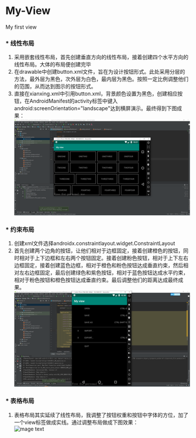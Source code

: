 # My-View
My first view <br>
### * 线性布局<br>
1. 采用嵌套线性布局，首先创建垂直方向的线性布局，接着创建四个水平方向的线性布局。大体的布局便创建完毕<br>
2. 在drawable中创建button.xml文件，旨在为设计按钮形式。此处采用分层的方法，最外层为黑色，次外层为白色，最内层为黑色。按照一定比例调整他们的范围，从而达到图示的按钮形式。<br>
3. 直接在xianxing.xml中引用button.xml，背景颜色设置为黑色，创建相应按钮，在AndroidManifest的activity标签中键入 android:screenOrientation="landscape"达到横屏演示。最终得到下图成果：<br>
![mage text](https://github.com/IYuanM/My-View/blob/main/picture/1.PNG)
### * 约束布局<br>
1. 创建xml文件选择androidx.constraintlayout.widget.ConstraintLayout<br>
2. 首先创建两个边角的按钮，让他们相对于边框固定，接着创建橙色的按钮，同时相对于上下边框和左右两个按钮固定。接着创建粉色按钮，相对于上下左右边框固定，接着创建蓝色边框，相对于橙色和粉色按钮达成垂直约束，然后相对左右边框固定，最后创建绿色和紫色按钮，相对于蓝色按钮达成水平约束，相对于粉色按钮和橙色按钮达成垂直约束。最后调整他们的距离达成最终成果。<br>
![mage text](https://github.com/IYuanM/My-View/blob/main/picture/2.PNG)
### * 表格布局
1. 表格布局其实延续了线性布局，我调整了按钮权重和按钮中字体的方位，加了一个view标签做成实线。通过调整布局做成下图效果：<br>
![mage text]()
